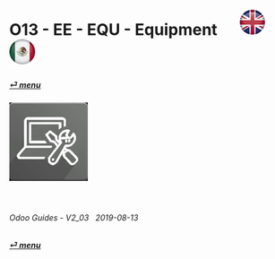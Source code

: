 # O13 - EE - EQU - Equipment &nbsp;&nbsp;&nbsp;&nbsp; [![en-uk](/doc/img/flg/en-uk-flg-btn-sml.png)](/en-uk/o13/ee/equ/en-uk-o13-ee-equ-guides.md) [ ![es-mx](/doc/img/flg/es-mx-flg-btn-sml.png)](/es-mx/o13/ee/equ/es-mx-o13-ee-equ-guides.md)
#### [_&#x23CE; menu_](/en-uk/o13/ee/en-uk-o13-ee-guides-menu.md "Back to EE menu")  
### ![equ](/doc/img/app/big/equ.png)
[ⱽ¹²³⁴⁵⁶⁷⁸⁹⁰⁻]: # (ⱽ¹²³⁴⁵⁶⁷⁸⁹⁰⁻)

<br>

###### Odoo Guides - V2_03 &nbsp; 2019-08-13  
**[_&#x23CE; menu_](/en-uk/o13/ee/en-uk-o13-ee-guides-menu.md)**  


